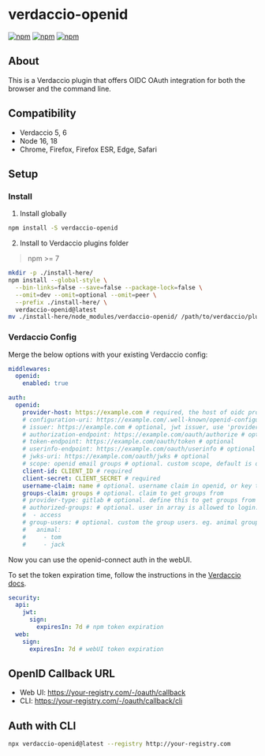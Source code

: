 # verdaccio-openid

[![npm](https://img.shields.io/npm/v/verdaccio-openid.svg)](https://www.npmjs.com/package/verdaccio-openid)
[![npm](https://img.shields.io/npm/dt/verdaccio-openid.svg)](https://www.npmjs.com/package/verdaccio-openid)
[![npm](https://img.shields.io/npm/l/verdaccio-openid.svg)](https://www.npmjs.com/package/verdaccio-openid)

## About

This is a Verdaccio plugin that offers OIDC OAuth integration for both the browser and the command line.

## Compatibility

- Verdaccio 5, 6
- Node 16, 18
- Chrome, Firefox, Firefox ESR, Edge, Safari

## Setup

### Install

1. Install globally

  ```sh
  npm install -S verdaccio-openid
  ```

2. Install to Verdaccio plugins folder

  > npm >= 7

  ```bash
  mkdir -p ./install-here/
  npm install --global-style \
    --bin-links=false --save=false --package-lock=false \
    --omit=dev --omit=optional --omit=peer \
    --prefix ./install-here/ \
    verdaccio-openid@latest
  mv ./install-here/node_modules/verdaccio-openid/ /path/to/verdaccio/plugins/
  ```

### Verdaccio Config

Merge the below options with your existing Verdaccio config:

```yml
middlewares:
  openid:
    enabled: true

auth:
  openid:
    provider-host: https://example.com # required, the host of oidc provider
    # configuration-uri: https://example.com/.well-known/openid-configuration # optional
    # issuer: https://example.com # optional, jwt issuer, use 'provider-host' when empty
    # authorization-endpoint: https://example.com/oauth/authorize # optional
    # token-endpoint: https://example.com/oauth/token # optional
    # userinfo-endpoint: https://example.com/oauth/userinfo # optional
    # jwks-uri: https://example.com/oauth/jwks # optional
    # scope: openid email groups # optional. custom scope, default is openid
    client-id: CLIENT_ID # required
    client-secret: CLIENT_SECRET # required
    username-claim: name # optional. username claim in openid, or key to get username in userinfo endpoint response, default is sub
    groups-claim: groups # optional. claim to get groups from
    # provider-type: gitlab # optional. define this to get groups from gitlab api
    # authorized-groups: # optional. user in array is allowed to login. use true to ensure user have at least one group, false means no groups check
    #  - access
    # group-users: # optional. custom the group users. eg. animal group has user tom and jack. if set, 'groups-claim' and 'provider-type' take no effect
    #   animal:
    #     - tom
    #     - jack
```

Now you can use the openid-connect auth in the webUI.

To set the token expiration time, follow the instructions in the [Verdaccio docs](https://verdaccio.org/docs/configuration#security).


```yml
security:
  api:
    jwt:
      sign:
        expiresIn: 7d # npm token expiration
  web:
    sign:
      expiresIn: 7d # webUI token expiration
```

## OpenID Callback URL

* Web UI: https://your-registry.com/-/oauth/callback
* CLI: https://your-registry.com/-/oauth/callback/cli

## Auth with CLI

```sh
npx verdaccio-openid@latest --registry http://your-registry.com
```
